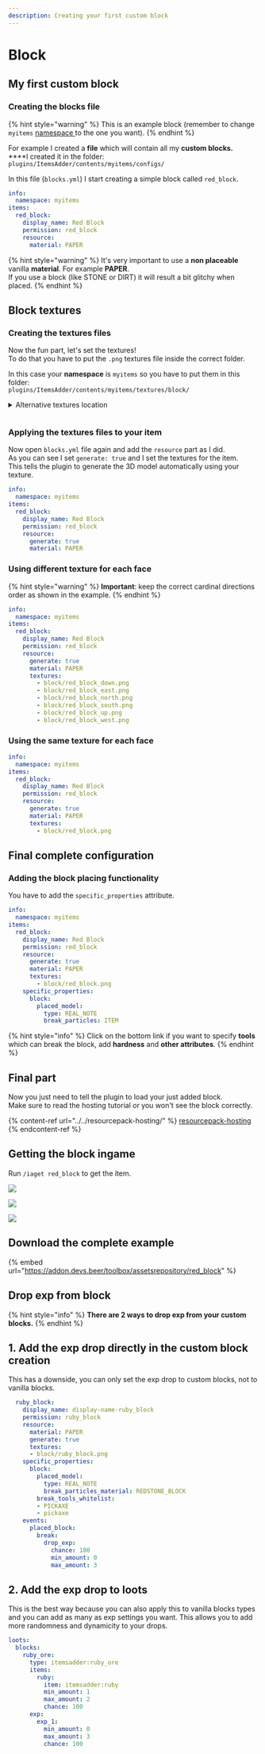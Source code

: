 ```yaml
---
description: Creating your first custom block
---
```


# Block

## My first custom block

### Creating the blocks file

{% hint style="warning" %}
This is an example block (remember to change `myitems` [namespace ](../basic-concepts/namespace.md)to the one you want).
{% endhint %}

For example I created a **file** which will contain all my **custom blocks.**\
****I created it in the folder: `plugins/ItemsAdder/contents/myitems/configs/`

In this file (`blocks.yml`) I start creating a simple block called `red_block`.

```yaml
info:
  namespace: myitems
items:
  red_block:
    display_name: Red Block
    permission: red_block
    resource:
      material: PAPER
```

{% hint style="warning" %}
It's very important to use a **non placeable** vanilla **material**. For example **PAPER**.\
If you use a block (like STONE or DIRT) it will result a bit glitchy when placed.
{% endhint %}

## Block textures

### Creating the textures files

Now the fun part, let's set the textures!\
To do that you have to put the `.png` textures file inside the correct folder.

In this case your **namespace** is `myitems` so you have to put them in this folder:\
`plugins/ItemsAdder/contents/myitems/textures/block/`

<details>

<summary>Alternative textures location</summary>

Alternatively you can put them in this folder too:\
`plugins/ItemsAdder/contents/myitems/resourcepack/assets/myitems/textures/block/`

Read more here: [folders structure](../basic-concepts/contents-folders-structure.md)

</details>

<figure><img src="../../../.gitbook/assets/red_block_textures_preview.png" alt=""><figcaption></figcaption></figure>

### Applying the textures files to your item

Now open `blocks.yml` file again and add the `resource` part as I did.\
As you can see I set `generate: true` and I set the textures for the item.\
This tells the plugin to generate the 3D model automatically using your texture.

```yaml
info:
  namespace: myitems
items:
  red_block:
    display_name: Red Block
    permission: red_block
    resource:
      generate: true
      material: PAPER
```

### Using different texture for each face

{% hint style="warning" %}
**Important**: keep the correct cardinal directions order as shown in the example.
{% endhint %}

```yaml
info:
  namespace: myitems
items:
  red_block:
    display_name: Red Block
    permission: red_block
    resource:
      generate: true
      material: PAPER
      textures:
        - block/red_block_down.png
        - block/red_block_east.png
        - block/red_block_north.png
        - block/red_block_south.png
        - block/red_block_up.png
        - block/red_block_west.png
```

### Using the same texture for each face

```yaml
info:
  namespace: myitems
items:
  red_block:
    display_name: Red Block
    permission: red_block
    resource:
      generate: true
      material: PAPER
      textures:
        - block/red_block.png
```

## Final complete configuration

### Adding the block placing functionality

You have to add the `specific_properties` attribute.

```yaml
info:
  namespace: myitems
items:
  red_block:
    display_name: Red Block
    permission: red_block
    resource:
      generate: true
      material: PAPER
      textures:
        - block/red_block.png
    specific_properties:
      block:
        placed_model:
          type: REAL_NOTE
          break_particles: ITEM
```

{% hint style="info" %}
Click on the bottom link if you want to specify **tools** which can break the block, add **hardness** and **other attributes**.
{% endhint %}

## Final part

Now you just need to tell the plugin to load your just added block.\
Make sure to read the hosting tutorial or you won't see the block correctly.

{% content-ref url="../../resourcepack-hosting/" %}
[resourcepack-hosting](../../resourcepack-hosting/)
{% endcontent-ref %}

## Getting the block ingame

Run `/iaget red_block` to get the item.

![](../../../.gitbook/assets/image\_\(92\).png)

![](../../../.gitbook/assets/image\_\(91\).png)

![](../../../.gitbook/assets/image\_\(93\).png)

## Download the complete example&#x20;

{% embed url="https://addon.devs.beer/toolbox/assetsrepository/red_block" %}

## Drop exp from block

{% hint style="info" %}
**There are 2 ways to drop exp from your custom blocks.**
{% endhint %}

## 1. Add the exp drop directly in the custom block creation

This has a downside, you can only set the exp drop to custom blocks, not to vanilla blocks.

```yaml
  ruby_block:
    display_name: display-name-ruby_block
    permission: ruby_block
    resource:
      material: PAPER
      generate: true
      textures:
      - block/ruby_block.png
    specific_properties:
      block:
        placed_model:
          type: REAL_NOTE
          break_particles_material: REDSTONE_BLOCK
        break_tools_whitelist:
        - PICKAXE
        - pickaxe
    events:
      placed_block:
        break:
          drop_exp:
            chance: 100
            min_amount: 0
            max_amount: 3
```

## 2. Add the exp drop to loots

This is the best way because you can also apply this to vanilla blocks types and you can add as many as exp settings you want. This allows you to add more randomness and dynamicity to your drops.

```yaml
loots:
  blocks:
    ruby_ore:
      type: itemsadder:ruby_ore
      items:
        ruby:
          item: itemsadder:ruby
          min_amount: 1
          max_amount: 2
          chance: 100
      exp:
        exp_1:
          min_amount: 0
          max_amount: 3
          chance: 100
```

